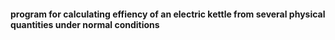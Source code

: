 #### program for calculating effiency of an electric kettle from several physical quantities under normal conditions
